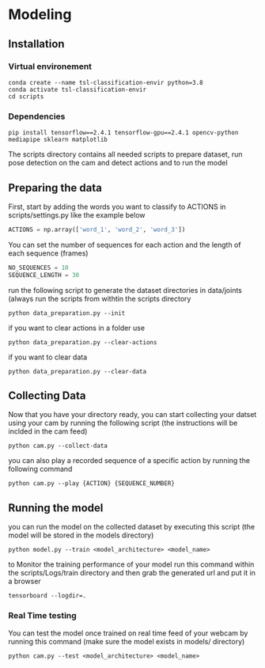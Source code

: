 # Modeling
## Installation
### Virtual environement
```
conda create --name tsl-classification-envir python=3.8
conda activate tsl-classification-envir 
cd scripts
```
### Dependencies
```
pip install tensorflow==2.4.1 tensorflow-gpu==2.4.1 opencv-python mediapipe sklearn matplotlib
```


The scripts directory contains all needed scripts to prepare dataset, run pose detection on the cam and detect actions and to run the model

## Preparing the data
First, start by adding the words you want to classify to ACTIONS in scripts/settings.py like the example below

```python
ACTIONS = np.array(['word_1', 'word_2', 'word_3'])
```
You can set the number of sequences for each action and the length of each sequence (frames)

```python
NO_SEQUENCES = 10
SEQUENCE_LENGTH = 30
```

run the following script to generate the dataset directories in data/joints (always run the scripts from withtin the scripts directory
```
python data_preparation.py --init
```

if you want to clear actions in a folder use
```
python data_preparation.py --clear-actions
```

if you want to clear data 
```
python data_preparation.py --clear-data
```

## Collecting Data
Now that you have your directory ready, you can start collecting your datset using your cam by running the following script (the instructions will be inclded in the cam feed)
```
python cam.py --collect-data
```

you can also play a recorded sequence of a specific action by running the following command
```
python cam.py --play {ACTION} {SEQUENCE_NUMBER}
```


## Running the model
you can run the model on the collected dataset by executing this script (the model will be stored in the models directory)
```
python model.py --train <model_architecture> <model_name>
```
to Monitor the training performance of your model run this command within the scripts/Logs/train directory and then grab the generated url and put it in a browser
```
tensorboard --logdir=.
```

### Real Time testing
You can test the model once trained on real time feed of your webcam by running this command (make sure the model exists in models/ directory)

```
python cam.py --test <model_architecture> <model_name>
```
